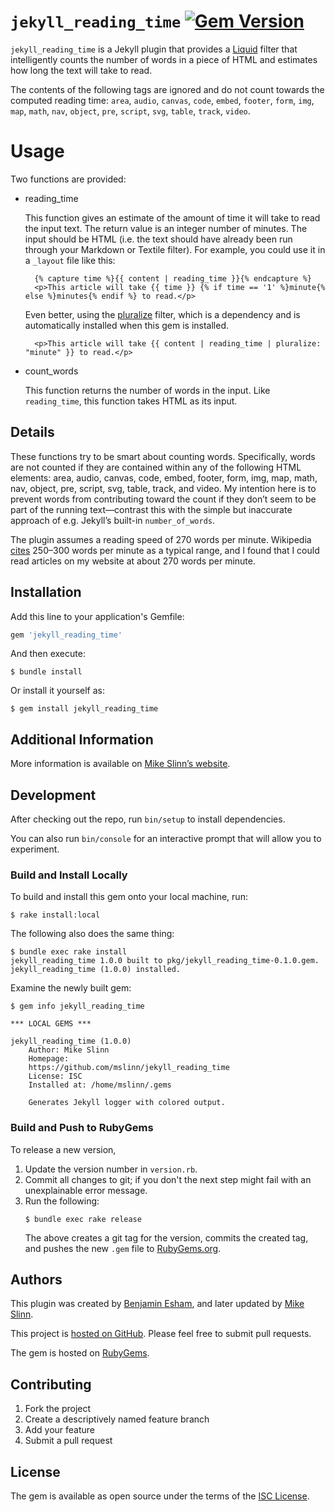 `jekyll_reading_time`
[![Gem Version](https://badge.fury.io/rb/jekyll_reading_time.svg)](https://badge.fury.io/rb/jekyll_reading_time)
===========

`jekyll_reading_time` is a Jekyll plugin that provides a [Liquid](http://www.liquidmarkup.org/) filter that intelligently counts the number of words in a piece of HTML and estimates how long the text will take to read.

The contents of the following tags are ignored and do not count towards the computed reading time:
`area`, `audio`, `canvas`, `code`, `embed`, `footer`, `form`, `img`, `map`, `math`, `nav`, `object`, `pre`, `script`, `svg`, `table`, `track`, `video`.


# Usage

Two functions are provided:

* reading\_time

  This function gives an estimate of the amount of time it will take to read the input text. The return value is an integer number of minutes. The input should be HTML (i.e. the text should have already been run through your Markdown or Textile filter). For example, you could use it in a `_layout` file like this:

        {% capture time %}{{ content | reading_time }}{% endcapture %}
        <p>This article will take {{ time }} {% if time == '1' %}minute{% else %}minutes{% endif %} to read.</p>

  Even better, using the [pluralize](https://github.com/bdesham/pluralize) filter, which is a dependency and is automatically installed when this gem is installed.

        <p>This article will take {{ content | reading_time | pluralize: "minute" }} to read.</p>

* count\_words

  This function returns the number of words in the input. Like `reading_time`, this function takes HTML as its input.

## Details

These functions try to be smart about counting words. Specifically, words are not counted if they are contained within any of the following HTML elements: area, audio, canvas, code, embed, footer, form, img, map, math, nav, object, pre, script, svg, table, track, and video. My intention here is to prevent words from contributing toward the count if they don’t seem to be part of the running text—contrast this with the simple but inaccurate approach of e.g. Jekyll’s built-in `number_of_words`.

The plugin assumes a reading speed of 270 words per minute. Wikipedia [cites](https://en.wikipedia.org/w/index.php?title=Words_per_minute&oldid=569027766#Reading_and_comprehension) 250–300 words per minute as a typical range, and I found that I could read articles on my website at about 270 words per minute.


## Installation

Add this line to your application's Gemfile:

```ruby
gem 'jekyll_reading_time'
```

And then execute:

    $ bundle install

Or install it yourself as:

    $ gem install jekyll_reading_time


## Additional Information
More information is available on
[Mike Slinn&rsquo;s website](https://www.mslinn.com/blog/2020/10/03/jekyll-plugins.html).


## Development

After checking out the repo, run `bin/setup` to install dependencies.

You can also run `bin/console` for an interactive prompt that will allow you to experiment.


### Build and Install Locally
To build and install this gem onto your local machine, run:
```shell
$ rake install:local
```

The following also does the same thing:
```shell
$ bundle exec rake install
jekyll_reading_time 1.0.0 built to pkg/jekyll_reading_time-0.1.0.gem.
jekyll_reading_time (1.0.0) installed.
```

Examine the newly built gem:
```shell
$ gem info jekyll_reading_time

*** LOCAL GEMS ***

jekyll_reading_time (1.0.0)
    Author: Mike Slinn
    Homepage:
    https://github.com/mslinn/jekyll_reading_time
    License: ISC
    Installed at: /home/mslinn/.gems

    Generates Jekyll logger with colored output.
```

### Build and Push to RubyGems
To release a new version,
  1. Update the version number in `version.rb`.
  2. Commit all changes to git; if you don't the next step might fail with an unexplainable error message.
  3. Run the following:
     ```shell
     $ bundle exec rake release
     ```
     The above creates a git tag for the version, commits the created tag,
     and pushes the new `.gem` file to [RubyGems.org](https://rubygems.org).


## Authors

This plugin was created by [Benjamin Esham](https://esham.io),
and later updated by [Mike Slinn](https://mslinn.com).

This project is [hosted on GitHub](https://github.com/mslinn/jekyll_reading_time). Please feel free to submit pull requests.

The gem is hosted on [RubyGems](https://rubygems.org).


## Contributing

1. Fork the project
2. Create a descriptively named feature branch
3. Add your feature
4. Submit a pull request


## License

The gem is available as open source under the terms of the [ISC License](https://opensource.org/licenses/ISC).

